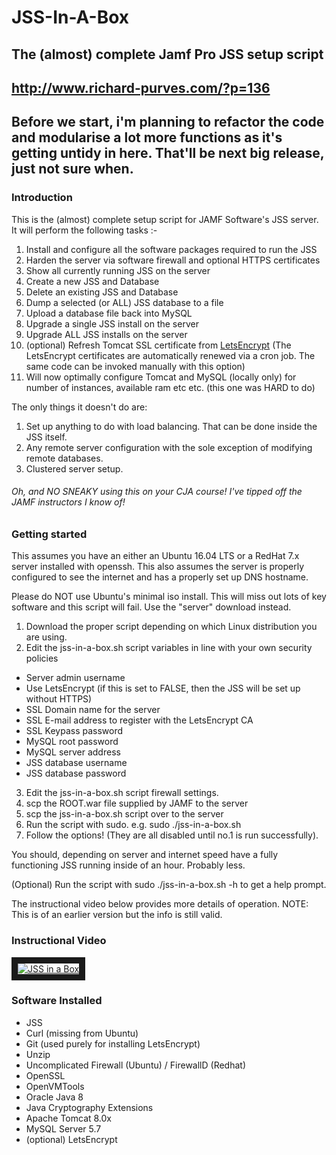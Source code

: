 # JSS-In-A-Box

## The (almost) complete Jamf Pro JSS setup script
## http://www.richard-purves.com/?p=136

## Before we start, i'm planning to refactor the code and modularise a lot more functions as it's getting untidy in here. That'll be next big release, just not sure when.

### Introduction

This is the (almost) complete setup script for JAMF Software's JSS server. It will perform the following tasks :-

1. Install and configure all the software packages required to run the JSS
2. Harden the server via software firewall and optional HTTPS certificates
3. Show all currently running JSS on the server
4. Create a new JSS and Database
5. Delete an existing JSS and Database
6. Dump a selected (or ALL) JSS database to a file
7. Upload a database file back into MySQL
8. Upgrade a single JSS install on the server
9. Upgrade ALL JSS installs on the server
10. (optional) Refresh Tomcat SSL certificate from [LetsEncrypt](http://letsencrypt.org)
(The LetsEncrypt certificates are automatically renewed via a cron job. The same code can be invoked manually with this option)
11. Will now optimally configure Tomcat and MySQL (locally only) for number of instances, available ram etc etc.
(this one was HARD to do)

The only things it doesn't do are:
1) Set up anything to do with load balancing. That can be done inside the JSS itself.
2) Any remote server configuration with the sole exception of modifying remote databases.
3) Clustered server setup.

###### Oh, and NO SNEAKY using this on your CJA course! I've tipped off the JAMF instructors I know of!

### Getting started

This assumes you have an either an Ubuntu 16.04 LTS or a RedHat 7.x server installed with openssh.
This also assumes the server is properly configured to see the internet and has a properly set up DNS hostname.

Please do NOT use Ubuntu's minimal iso install. This will miss out lots of key software and this script will fail. Use the "server" download instead.

1. Download the proper script depending on which Linux distribution you are using.
2. Edit the jss-in-a-box.sh script variables in line with your own security policies
  - Server admin username
  - Use LetsEncrypt		(if this is set to FALSE, then the JSS will be set up without HTTPS)
  - SSL Domain name for the server
  - SSL E-mail address to register with the LetsEncrypt CA
  - SSL Keypass password
  - MySQL root password
  - MySQL server address
  - JSS database username
  - JSS database password
3. Edit the jss-in-a-box.sh script firewall settings.
4. scp the ROOT.war file supplied by JAMF to the server
5. scp the jss-in-a-box.sh script over to the server
6. Run the script with sudo. e.g. sudo ./jss-in-a-box.sh
7. Follow the options! (They are all disabled until no.1 is run successfully).

You should, depending on server and internet speed have a fully functioning JSS running inside of an hour. Probably less.

(Optional) Run the script with sudo ./jss-in-a-box.sh -h to get a help prompt.

The instructional video below provides more details of operation. NOTE: This is of an earlier version but the info is still valid.

### Instructional Video

<a href="http://www.youtube.com/watch?feature=player_embedded&v=ZMx-Xb2a9dM" target="_blank"><img src="http://img.youtube.com/vi/ZMx-Xb2a9dM/0.jpg" alt="JSS in a Box" border="10" /></a>

### Software Installed

* JSS
* Curl (missing from Ubuntu)
* Git (used purely for installing LetsEncrypt)
* Unzip
* Uncomplicated Firewall (Ubuntu) / FirewallD (Redhat)
* OpenSSL
* OpenVMTools
* Oracle Java 8
* Java Cryptography Extensions
* Apache Tomcat 8.0x
* MySQL Server 5.7
* (optional) LetsEncrypt
